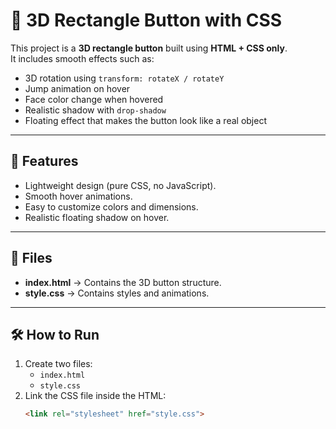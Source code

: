 # 🎨 3D Rectangle Button with CSS

This project is a **3D rectangle button** built using **HTML + CSS only**.  
It includes smooth effects such as:
- 3D rotation using `transform: rotateX / rotateY`
- Jump animation on hover
- Face color change when hovered
- Realistic shadow with `drop-shadow`
- Floating effect that makes the button look like a real object

---

## 🚀 Features
- Lightweight design (pure CSS, no JavaScript).
- Smooth hover animations.
- Easy to customize colors and dimensions.
- Realistic floating shadow on hover.

---

## 📂 Files
- **index.html** → Contains the 3D button structure.
- **style.css** → Contains styles and animations.

---

## 🛠️ How to Run
1. Create two files:
   - `index.html`
   - `style.css`
2. Link the CSS file inside the HTML:
   ```html
   <link rel="stylesheet" href="style.css">
